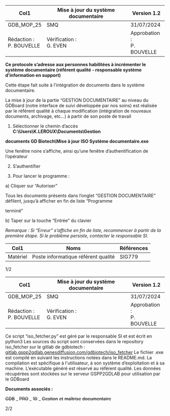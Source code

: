 |Col1|Mise à jour du système documentaire|Version 1.2|
|---|---|---|
|GDB_MOP_25|SMQ|31/07/2024|
|Rédaction :<br>P. BOUVELLE|Vérification :<br>G. EVEN|Approbation :<br>P. BOUVELLE|


**Ce protocole s’adresse aux personnes habilitées à incrémenter le système**
**documentaire (référent qualité - responsable système d’information en support)**

Cette étape fait suite à l’intégration de documents dans le système documentaire.

La mise à jour de la partie “GESTION DOCUMENTAIRE” au niveau du GDBoard (notre
interface de suivi développée par nos soins) est réalisée par le référent qualité à chaque
modification (intégration de nouveaux documents, archivage, etc…) à partir de son poste de
travail

1) Sélectionner le chemin d’accès **C:\Users\K.LEROUX\Documents\Gestion**

**documents GD Biotech\Mise à jour ISO Système documentaire.exe**

Une fenêtre noire s’affiche, ainsi qu’une fenêtre d’authentification de l’opérateur

2) S’authentifier

3) Pour lancer le programme :

a) Cliquer sur “Autoriser”

Tous les documents présents dans l’onglet “GESTION
DOCUMENTAIRE” défilent, jusqu’à afficher en fin de liste “Programme

terminé”

b) Taper sur la touche “Entrée” du clavier

_Remarque : Si “Erreur” s’affiche en fin de liste, recommencer à partir de la première étape._
_Si le problème persiste, contacter le responsable SI._

|Col1|Noms|Références|
|---|---|---|
|Matériel|Poste informatique référent qualité|SIG779|



1/2

|Col1|Mise à jour du système documentaire|Version 1.2|
|---|---|---|
|GDB_MOP_25|SMQ|31/07/2024|
|Rédaction :<br>P. BOUVELLE|Vérification :<br>G. EVEN|Approbation :<br>P. BOUVELLE|


Ce script “iso_fetcher.py” est géré par le responsable SI et est écrit en python3
Les sources du script sont conservées dans le repository iso_fetcher sur le gitlab de
gdbiotech : [gitlab.gspp2gdlab.genesdiffusion.com/gdbiotech/iso_fetcher](http://gitlab.gspp2gdlab.genesdiffusion.com/gdbiotech/iso_fetcher)
Le fichier .exe est compilé en suivant les instructions notées dans le README.md.
La compilation est spécifique à l'utilisateur, à son système d’exploitation et à sa machine.
L’exécutable généré est réservé au référent qualité.
Les données récupérées sont stockées sur le serveur GSPP2GDLAB pour utilisation par le
GDBoard

**Documents associés :**

~~GDB~~ _ ~~PRO~~ _ ~~10~~ _ ~~Gestion~~ ~~et~~ ~~maîtrise~~ ~~documentaire~~

2/2

